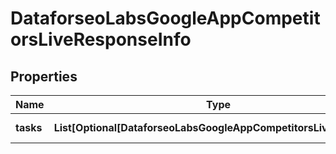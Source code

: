 # DataforseoLabsGoogleAppCompetitorsLiveResponseInfo


## Properties

| Name | Type | Description | Notes |
|------------ | ------------- | ------------- | -------------|
**tasks** | **List[Optional[DataforseoLabsGoogleAppCompetitorsLiveTaskInfo]]** | array of tasks |[optional]|